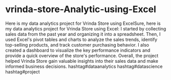 # vrinda-store-Analytic-using-Excel
Here is my data analytics project for Vrinda Store using ExcelSure, here is my data analytics project for Vrinda Store using Excel:
I started by collecting sales data from the past year and organizing it into a spreadsheet. Then, I used Excel's pivot tables and charts to analyze the sales trends, identify top-selling products, and track customer purchasing behavior. I also created a dashboard to visualize the key performance indicators and provide a quick overview of the store's performance. Overall, the project helped Vrinda Store gain valuable insights into their sales data and make informed business decisions.
hashtag#dataanalytics hashtag#datascience hashtag#project 
